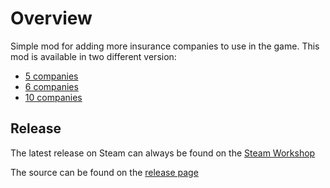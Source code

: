 # Overview
Simple mod for adding more insurance companies to use in the game. 
This mod is available in two different version:

* [5 companies](https://github.com/ph-mods/5-insurances)
* [6 companies](https://github.com/ph-mods/6-insurances)
* [10 companies](https://github.com/ph-mods/10-insurances)

## Release

The latest release on Steam can always be found on the [Steam Workshop](https://steamcommunity.com/sharedfiles/filedetails/?id=1959456559)

The source can be found on the [release page](https://github.com/ph-mods/5-insurances/releases)
